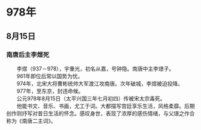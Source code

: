 # 978年
## 8月15日
### 南唐后主李煜死
　　李煜（937－978），宇重光，初名从嘉，号钟隐。南唐中主李璟子。<br>　　961年即位后常以国势为忧。<br>　　974年，北宋大将曹彬统帅大军渡江攻南唐。次年破城，李煜被迫投降。<br>　　977年，至东京，封违命候。<br>　　公元978年8月15日（太平兴国三年七月初四）传被宋太宗毒死。<br>　　他能书文、音乐、书画，尤工于词。大都描写宫廷享乐生活，风格柔靡。后期创作则抒写对昔日生活的怀念。感叹身世，表现了浓厚的感伤情绪，与父璟之作合称为《南唐二主词》。
<comment/>